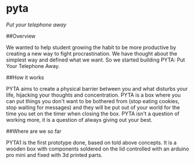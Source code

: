 # pyta

*Put your telephone away*

##Overview

We wanted to help student growing the habit to be more productive by creating a new way to fight procrastination. We have thought about the simplest way and defined what we want. So we started building PYTA: Put Your Telephone Away.

##How it works

PYTA aims to create a physical barrier between you and what disturbs your life, hijacking your thoughts and concentration. PYTA is a box where you can put things you don't want to be bothered from (stop eating cookies, stop waiting for messages) and they will be put out of your world for the time you set on the timer when closing the box. PYTA isn't a question of working more, it is a question of always giving out your best.

##Where are we so far

PYTA1 is the first prototype done, based on told above concepts. It is a wooden box with components soldered on the lid controlled with an arduino pro mini and fixed with 3d printed parts.

